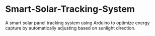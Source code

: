 # Smart-Solar-Tracking-System
A smart solar panel tracking system using Arduino to optimize energy capture by automatically adjusting based on sunlight direction.
